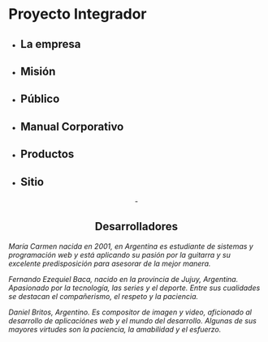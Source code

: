 <h1> Proyecto Integrador </h1>

- <h2> La empresa </h2>

- <h2> Misión </h2>


- <h2> Público </h2>

- <h2> Manual Corporativo </h2>

- <h2> Productos </h2>

- <h2> Sitio </h2>

<div align="center">
  - <h2>Desarrolladores</h2>  
</div>


<p><i>María Carmen nacida en 2001, en Argentina es estudiante de sistemas y programación web y está aplicando su pasión por la guitarra  y su excelente predisposición para asesorar de la mejor manera.</i></p>
<p><i>Fernando Ezequiel Baca, nacido en la provincia de Jujuy, Argentina. Apasionado por la tecnología, las series y el deporte. Entre sus cualidades se destacan el compañerismo, el respeto y la paciencia.</i></p>
<p><i>Daniel Britos, Argentino. Es compositor de imagen y video, aficionado al desarrollo de aplicaciónes web y el mundo del desarrollo. Algunas de sus mayores virtudes son la paciencia, la amabilidad y el esfuerzo.</i></p>





